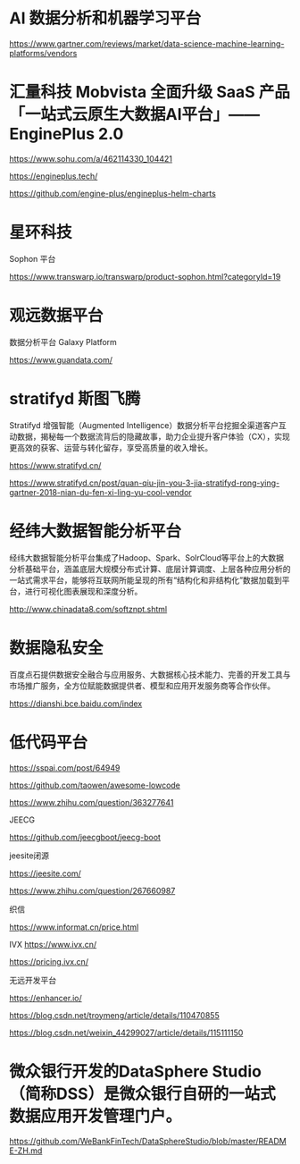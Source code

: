 
# AI 数据分析和机器学习平台

https://www.gartner.com/reviews/market/data-science-machine-learning-platforms/vendors

# 汇量科技 Mobvista 全面升级 SaaS 产品「一站式云原生大数据AI平台」——EnginePlus 2.0

https://www.sohu.com/a/462114330_104421

https://engineplus.tech/

https://github.com/engine-plus/engineplus-helm-charts

# 星环科技
Sophon 平台

https://www.transwarp.io/transwarp/product-sophon.html?categoryId=19

# 观远数据平台

数据分析平台 Galaxy Platform

https://www.guandata.com/

# stratifyd 斯图飞腾

Stratifyd 增强智能（Augmented Intelligence）数据分析平台挖掘全渠道客户互动数据，揭秘每一个数据流背后的隐藏故事，助力企业提升客户体验（CX），实现更高效的获客、运营与转化留存，享受高质量的收入增长。

https://www.stratifyd.cn/

https://www.stratifyd.cn/post/quan-qiu-jin-you-3-jia-stratifyd-rong-ying-gartner-2018-nian-du-fen-xi-ling-yu-cool-vendor

# 经纬大数据智能分析平台

经纬大数据智能分析平台集成了Hadoop、Spark、SolrCloud等平台上的大数据分析基础平台，涵盖底层大规模分布式计算、底层计算调度、上层各种应用分析的一站式需求平台，能够将互联网所能呈现的所有“结构化和非结构化”数据加载到平台，进行可视化图表展现和深度分析。

http://www.chinadata8.com/softznpt.shtml

# 数据隐私安全

百度点石提供数据安全融合与应用服务、大数据核心技术能力、完善的开发工具与市场推广服务，全方位赋能数据提供者、模型和应用开发服务商等合作伙伴。

https://dianshi.bce.baidu.com/index


# 低代码平台

https://sspai.com/post/64949

https://github.com/taowen/awesome-lowcode

https://www.zhihu.com/question/363277641

JEECG

https://github.com/jeecgboot/jeecg-boot

jeesite闭源

https://jeesite.com/

https://www.zhihu.com/question/267660987

织信

https://www.informat.cn/price.html

IVX
https://www.ivx.cn/

https://pricing.ivx.cn/

无远开发平台

https://enhancer.io/

https://blog.csdn.net/troymeng/article/details/110470855

https://blog.csdn.net/weixin_44299027/article/details/115111150


# 微众银行开发的DataSphere Studio（简称DSS）是微众银行自研的一站式数据应用开发管理门户。

https://github.com/WeBankFinTech/DataSphereStudio/blob/master/README-ZH.md